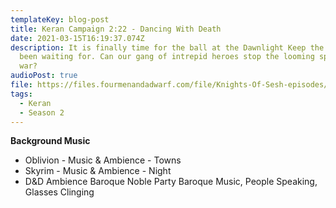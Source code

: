 ```yaml
---
templateKey: blog-post
title: Keran Campaign 2:22 - Dancing With Death
date: 2021-03-15T16:19:37.074Z
description: It is finally time for the ball at the Dawnlight Keep the group has
  been waiting for. Can our gang of intrepid heroes stop the looming spectre of
  war?
audioPost: true
file: https://files.fourmenandadwarf.com/file/Knights-Of-Sesh-episodes/Season_2/Keran-33.mp3
tags:
  - Keran
  - Season 2
---
```

**Background Music**

* Oblivion - Music & Ambience - Towns
* Skyrim - Music & Ambience - Night
* D&D Ambience Baroque Noble Party Baroque Music, People Speaking, Glasses Clinging